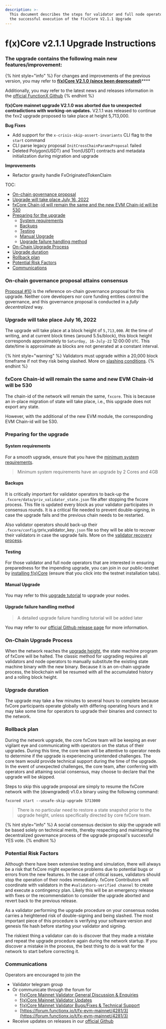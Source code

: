 ```yaml
---
description: >-
  This document describes the steps for validator and full node operators for
  the successful execution of the f(x)Core V2.1.1 Upgrade
---
```


# f(x)Core v2.1.1 Upgrade Instructions

### The upgrade contains the following main new features/improvement:

{% hint style="info" %}
For changes and improvements of the previous version, you may refer to [**f(x)Core V2.1.0 (since been deprecated)**](since-been-deprecated.md)****

Additionally, you may refer to the latest news and releases information in the [official FunctionX Github](https://github.com/FunctionX/fx-core/releases)
{% endhint %}

**f(x)Core mainnet upgrade V2.1.0 was aborted due to unexpected contradictions with working-on updates.** V2.1.1 was released to continue the fxv2 upgrade proposed to take place at height 5,713,000.

**Bug Fixes**

* Add support for the `x-crisis-skip-assert-invariants` CLI flag to the `start` command
* CLI parse legacy proposal `InitCrossChainParamsProposal` failed
* Deleted Polygon(USDT) and Tron(USDT) contracts and metadata initialization during migration and upgrade

**Improvements**

* Refactor gravity handle FxOriginatedTokenClaim

TOC:

* [On-chain governance proposal](./#on-chain-governance-proposal-attains-consensus)
* [Upgrade will take place July 16, 2022](./#upgrade-will-take-place-april-12-2022)
* [fxCore Chain-id will remain the same and the new EVM Chain-id will be 530](./#chain-id-will-remain-the-same)
* [Preparing for the upgrade](./#preparing-for-the-upgrade)
  * [System requirements](./#system-requirement)
  * [Backups](./#backups)
  * [Testing](./#testing)
  * [Manual Upgrade](./#manual-upgrade)
  * [Upgrade failure handling method](./#upgrade-failure-handling-method)
* [On-Chain Upgrade Process](./#on-chain-upgrade-process)
* [Upgrade duration](./#upgrade-duration)
* [Rollback plan](./#rollback-plan)
* [Potential Risk Factors](./#potential-risk-factors)
* [Communications](./#communications)

### On-chain governance proposal attains consensus <a href="#on-chain-governance-proposal-attains-consensus" id="on-chain-governance-proposal-attains-consensus"></a>

[Proposal #10](https://explorer.functionx.io/fxcore/proposals/10) is the reference on-chain governance proposal for this upgrade. Neither core developers nor core funding entities control the governance, and this governance proposal is  conducted in a _fully decentralized_ way.

### Upgrade will take place July 16, 2022 <a href="#upgrade-will-take-place-april-12-2022" id="upgrade-will-take-place-april-12-2022"></a>

The upgrade will take place at a block height of `5,713,000`. At the time of writing, and at current block times (around 5.5s/block), this block height corresponds approximately to `Saturday, 16-July-22` 12:00:00 `UTC`. This date/time is approximate as blocks are not generated at a constant interval.

{% hint style="warning" %}
Validators must upgrade within a 20,000 block timeframe if not they risk being slashed. More on [slashing conditions](../../../validators/validator-faq.md#what-are-the-slashing-conditions).
{% endhint %}

### fxCore Chain-id will remain the same and new EVM Chain-id will be 530 <a href="#chain-id-will-remain-the-same" id="chain-id-will-remain-the-same"></a>

The chain-id of the network will remain the same, `fxcore`. This is because an in-place migration of state will take place, i.e., this upgrade does not export any state.

However, with the additional of the new EVM module, the corresponding EVM Chain-id will be 530.

### Preparing for the upgrade <a href="#preparing-for-the-upgrade" id="preparing-for-the-upgrade"></a>

#### System requirements <a href="#system-requirement" id="system-requirement"></a>

For a smooth upgrade, ensure that you have the [minimum system requirements](../../../fxcore/installation.md#hardware-requirements).

> Minimum system requirements have an upgrade by 2 Cores and 4GB

#### Backups <a href="#backups" id="backups"></a>

It is critically important for validator operators to back-up the `.fxcore/data/priv_validator_state.json` file after stopping the fxcore process. This file is updated every block as your validator participates in consensus rounds. It is a critical file needed to prevent double-signing, in case the upgrade fails and the previous chain needs to be restarted.

Also validator operators should back-up their `.fxcore/config/`priv\_validator\_key`.json` file so they will be able to recover their validators in case the upgrade fails. More on the [validator recovery process](../../../validators/validator-recovery.md).

#### Testing <a href="#testing" id="testing"></a>

For those validator and full node operators that are interested in ensuring preparedness for the impending upgrade, you can join in our public-testnet by [installing f(x)Core](../../../fxcore/installation.md) (ensure that you click into the testnet installation tabs).

#### Manual Upgrade

You may refer to this [upgrade tutorial](../../manual/README.md) to upgrade your nodes.

#### Upgrade failure handling method

> A detailed upgrade failure handling tutorial will be added later

You may refer to our [official Github release page](https://github.com/FunctionX/fx-core/releases) for more information.

### On-Chain Upgrade Process

When the network reaches the [upgrade height](./#upgrade-will-take-place-april-12-2022), the state machine program of fxCore will be halted. The classic method for upgrading requires all validators and node operators to manually substitute the existing state machine binary with the new binary. Because it is an on-chain upgrade process, the blockchain will be resumed with all the accumulated history and a rolling block height.

### Upgrade duration

The upgrade may take a few minutes to several hours to complete because fxCore participants operate globally with differing operating hours and it may take some time for operators to upgrade their binaries and connect to the network.

### Rollback plan

During the network upgrade, the core fxCore team will be keeping an ever vigilant eye and communicating with operators on the status of their upgrades. During this time, the core team will be attentive to operator needs to determine if the upgrade is experiencing unintended challenges. The core team would provide technical support during the time of the upgrade. In the event of unexpected challenges, the core team, after conferring with operators and attaining social consensus, may choose to declare that the upgrade will be skipped.

Steps to skip this upgrade proposal are simply to resume the fxCore network with the (downgraded) v1.0.x binary using the following command:

```shell
fxcored start --unsafe-skip-upgrade 5713000
```

> There is no particular need to restore a state snapshot prior to the upgrade height, unless specifically directed by core fxCore team.

{% hint style="info" %}
A social consensus decision to skip the upgrade will be based solely on technical merits, thereby respecting and maintaining the decentralized governance process of the upgrade proposal's successful YES vote.
{% endhint %}

### Potential Risk Factors

Although there have been extensive testing and simulation, there will always be a risk that fxCore might experience problems due to potential bugs or errors from the new features. In the case of critical issues, validators should stop the operation of their nodes immediately. fxCore Contributors will coordinate with validators in the `#validators-verified channel` to create and execute a contingency plan. Likely this will be an emergency release with fixes or the recommendation to consider the upgrade aborted and revert back to the previous release.

As a validator performing the upgrade procedure on your consensus nodes carries a heightened risk of double-signing and being slashed. The most important piece of this procedure is verifying your software version and genesis file hash before starting your validator and signing.

The riskiest thing a validator can do is discover that they made a mistake and repeat the upgrade procedure again during the network startup. If you discover a mistake in the process, the best thing to do is wait for the network to start before correcting it.

### Communications <a href="#communications" id="communications"></a>

Operators are encouraged to join the

* Validator telegram group
* Or communicate through the forum for
  * [f(x)Core Mainnet Validator General Discussion & Enquiries](https://forum.functionx.io/t/f-x-core-mainnet-validator-general-discussion-enquiries/2142)
  * [f(x)Core Mainnet Validator Updates](https://forum.functionx.io/t/f-x-core-mainnet-validator-updates/2141)
  * [f(x)Core Mainnet Validator Bugs/Fixes & Technical Support](https://forum.functionx.io/t/f-x-core-mainnet-validator-bugs-fixes-technical-support/2140)
  * [https://forum.functionx.io/t/fx-evm-mainnet/4281/3](https://forum.functionx.io/t/fx-evm-mainnet/4281/3)
* Receive updates on releases in our [official Github](https://github.com/FunctionX/fx-core/releases)
